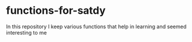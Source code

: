 # functions-for-satdy
In this repository I keep various functions that help in learning and seemed interesting to me
